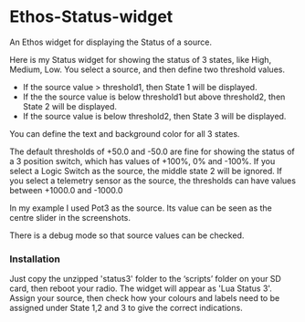 # Ethos-Status-widget
An Ethos widget for displaying the Status of a source.

Here is my Status widget for showing the status of 3 states, like High, Medium, Low. You select a source, and then define two threshold values.
- If the source value > threshold1, then State 1 will be displayed.
- If the the source value is below threshold1 but above threshold2, then State 2 will be displayed.
- If the source value is below threshold2, then State 3 will be displayed.

You can define the text and background color for all 3 states.

The default thresholds of +50.0 and -50.0 are fine for showing the status of a 3 position switch, which has values of +100%, 0% and -100%. If you select a Logic Switch as the source, the middle state 2 will be ignored. If you select a telemetry sensor as the source, the thresholds can have values between +1000.0 and -1000.0

In my example I used Pot3 as the source. Its value can be seen as the centre slider in the screenshots.

There is a debug mode so that source values can be checked.

### Installation
Just copy the unzipped 'status3' folder to the ‘scripts’ folder on your SD card, then reboot your radio. The widget will appear as 'Lua Status 3'. Assign your source, then check how your colours and labels need to be assigned under State 1,2 and 3 to give the correct indications.

